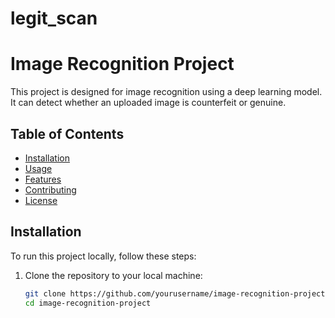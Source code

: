 # legit_scan
# Image Recognition Project

This project is designed for image recognition using a deep learning model. It can detect whether an uploaded image is counterfeit or genuine.

## Table of Contents

- [Installation](#installation)
- [Usage](#usage)
- [Features](#features)
- [Contributing](#contributing)
- [License](#license)

## Installation

To run this project locally, follow these steps:

1. Clone the repository to your local machine:

   ```bash
   git clone https://github.com/yourusername/image-recognition-project.git
   cd image-recognition-project
